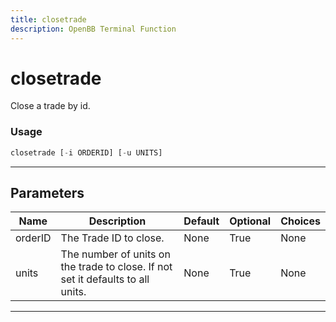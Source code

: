 ```yaml
---
title: closetrade
description: OpenBB Terminal Function
---
```


# closetrade

Close a trade by id.

### Usage

```python
closetrade [-i ORDERID] [-u UNITS]
```

---

## Parameters

| Name | Description | Default | Optional | Choices |
| ---- | ----------- | ------- | -------- | ------- |
| orderID | The Trade ID to close. | None | True | None |
| units | The number of units on the trade to close. If not set it defaults to all units. | None | True | None |

---

